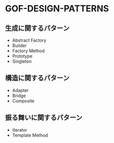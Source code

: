 # GOF-DESIGN-PATTERNS

## 生成に関するパターン

- Abstract Factory
- Builder
- Factory Method
- Prototype
- Singleton

## 構造に関するパターン

- Adapter
- Bridge
- Composite

## 振る舞いに関するパターン

- Iterator
- Template Method
